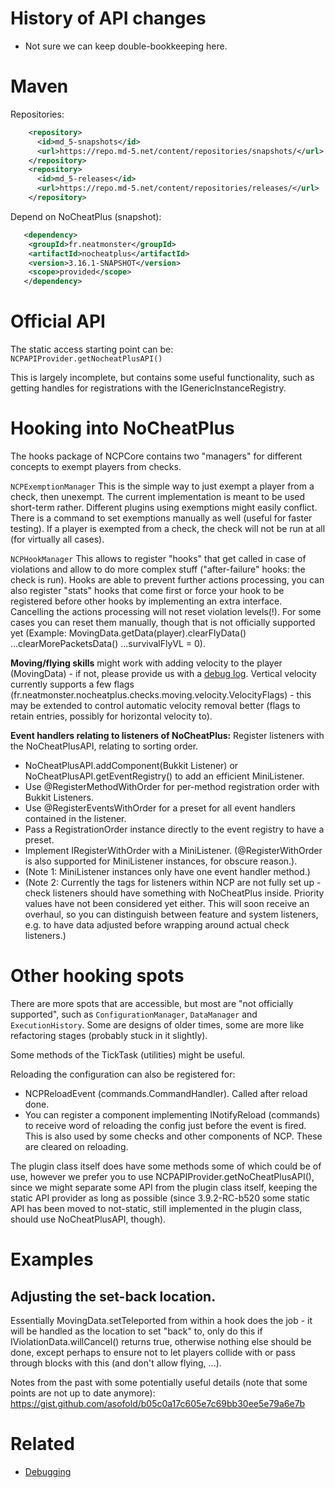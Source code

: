 # History of API changes
* Not sure we can keep double-bookkeeping here.

# Maven


Repositories:
```xml
    <repository>
      <id>md_5-snapshots</id>
      <url>https://repo.md-5.net/content/repositories/snapshots/</url>
    </repository>
    <repository>
      <id>md_5-releases</id>
      <url>https://repo.md-5.net/content/repositories/releases/</url>
    </repository>
```

Depend on NoCheatPlus (snapshot):
```xml 
   <dependency>
    <groupId>fr.neatmonster</groupId>
    <artifactId>nocheatplus</artifactId>
    <version>3.16.1-SNAPSHOT</version>
    <scope>provided</scope>
   </dependency>
```

# Official API
The static access starting point can be: `NCPAPIProvider.getNocheatPlusAPI()`

This is largely incomplete, but contains some useful functionality, such as getting handles for registrations with the IGenericInstanceRegistry.

# Hooking into NoCheatPlus
The hooks package of NCPCore contains two "managers" for different concepts to exempt players from checks.

`NCPExemptionManager` This is the simple way to just exempt a player from a check, then unexempt. The current implementation is meant to be used short-term rather. Different plugins using exemptions might easily conflict. There is a command to set exemptions manually as well (useful for faster testing). If a player is exempted from a check, the check will not be run at all (for virtually all cases).

`NCPHookManager` This allows to register "hooks" that get called in case of violations and allow to do more complex stuff ("after-failure" hooks: the check is run). Hooks are able to prevent further actions processing, you can also register "stats" hooks that come first or force your hook to be registered before other hooks by implementing an extra interface. Cancelling the actions processing will not reset violation levels(!). For some cases you can reset them manually, though that is not officially supported yet (Example: MovingData.getData(player).clearFlyData() ...clearMorePacketsData() ...survivalFlyVL = 0).

**Moving/flying skills** might work with adding velocity to the player (MovingData) - if not, please provide us with a [debug log](Debugging). Vertical velocity currently supports a few flags (fr.neatmonster.nocheatplus.checks.moving.velocity.VelocityFlags) - this may be extended to control automatic velocity removal better (flags to retain entries, possibly for horizontal velocity to).

**Event handlers relating to listeners of NoCheatPlus:** Register listeners with the NoCheatPlusAPI, relating to sorting order.
* NoCheatPlusAPI.addComponent(Bukkit Listener) or NoCheatPlusAPI.getEventRegistry() to add an efficient MiniListener.
* Use @RegisterMethodWithOrder for per-method registration order with Bukkit Listeners.
* Use @RegisterEventsWithOrder for a preset for all event handlers contained in the listener.
* Pass a RegistrationOrder instance directly to the event registry to have a preset.
* Implement IRegisterWithOrder with a MiniListener. (@RegisterWithOrder is also supported for MiniListener instances, for obscure reason.).
* (Note 1: MiniListener instances only have one event handler method.)
* (Note 2: Currently the tags for listeners within NCP are not fully set up - check listeners should have something with NoCheatPlus inside. Priority values have not been considered yet either. This will soon receive an overhaul, so you can distinguish between feature and system listeners, e.g. to have data adjusted before wrapping around actual check listeners.)

# Other hooking spots
There are more spots that are accessible, but most are "not officially supported", such as `ConfigurationManager`, `DataManager` and `ExecutionHistory`. Some are designs of older times, some are more like refactoring stages (probably stuck in it slightly).

Some methods of the TickTask (utilities) might be useful. 

Reloading the configuration can also be registered for:
* NCPReloadEvent (commands.CommandHandler). Called after reload done.
* You can register a component implementing INotifyReload (commands) to receive word of reloading the config just before the event is fired. This is also used by some checks and other components of NCP. These are cleared on reloading.

The plugin class itself does have some methods some of which could be of use, however we prefer you to use NCPAPIProvider.getNoCheatPlusAPI(), since we might separate some API from the plugin class itself, keeping the static API provider as long as possible (since 3.9.2-RC-b520 some static API has been moved to not-static, still implemented in the plugin class, should use NoCheatPlusAPI, though).

# Examples

## Adjusting the set-back location.
Essentially MovingData.setTeleported from within a hook does the job - it will be handled as the location to set "back" to, only do this if IViolationData.willCancel() returns true, otherwise nothing else should be done, except perhaps to ensure not to let players collide with or pass through blocks with this (and don't allow flying, ...).

Notes from the past with some potentially useful details (note that some points are not up to date anymore): https://gist.github.com/asofold/b05c0a17c605e7c69bb30ee5e79a6e7b


# Related
* [Debugging](Debugging)
